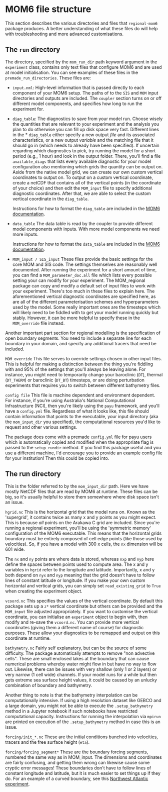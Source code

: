 MOM6 file structure
============

This section describes the various directories and files that `regional-mom6` package produces.
A better understanding of what these files do will help with troubleshooting and more advanced customisations.

## The `run` directory

The directory, specified by the `mom_run_dir` path keyword argument in the `experiment` class, contains only text files that configure MOM6 and are used at model initialisation.
You can see examples of these files in the `premade_run_directories`.
These files are:

* `input.nml`:
  High-level information that is passed directly to each component of your MOM6 setup.
  The paths of to the `SIS` and `MOM` input directories and outputs are included.
  The `coupler` section turns on or off different model components, and specifies how long to run the experiment for. 

* `diag_table`:
  The diagnostics to save from your model run.
  Choose wisely the quantities that are relevant to your experiment and the analysis you plan to do otherwise you can fill up disk space very fast.
  Different lines in the * `diag_table` either specify a new output *file* and its associated characteristics, or a new output *variable* and the matching file that it should go in (which needs to already have been specified).
  If uncertain regarding which diagnostics to pick, try running the model for a short period (e.g., 1 hour) and look in the output folder.
  There, you'll find a file `available_diags` that lists every available diagnostic for your model configuration also mentioning  which grids the quantity can be output on.
  Aside from the native model grid, we can create our own custom vertical coordinates to output on.
  To output on a custom vertical coordinate, create a netCDF that contains all of the vertical points (in the coordinate of your choice) and then edit the `MOM_input` file to specify additional diagnostic coordinates.
  After that, we are able to select the custom vertical coordinate in the `diag_table`.

  Instructions for how to format the `diag_table` are included in the [MOM6 documentation](https://mom6.readthedocs.io/en/dev-gfdl/api/generated/pages/Diagnostics.html).

* `data_table`
  The data table is read by the coupler to provide different model components with inputs.
  With more model components we need more inputs.

  Instructions for how to format the `data_table` are included in the [MOM6 documentation](https://mom6.readthedocs.io/en/dev-gfdl/forcing.html). 

* `MOM_input / SIS_input`
  These files provide the basic settings for the core MOM and SIS code. The settings themselves are reasonably well documented. After running the experiment for a short amount of time, you can find a `MOM_parameter_doc.all` file which lists every possible setting your can modify for your experiment. The MOM_regional package can copy and modify a default set of input files to work with your experiment. There's too much in these files to explain here. The aforementioned vertical diagnostic coordinates are specified here, as are all of the different parameterisation schemes and hyperparameters used by the model. Some really important ones are the timesteps which will likely need to be fiddled with to get your model running quickly but stably. However, it can be more helpful to specify these in the `MOM_override` file instead. 

Another important part section for regional modelling is the specification of open boundary segments. You need to include a separate line for each boundary in your domain, and specify any additional tracers that need be included.

`MOM_override`
This file serves to override settings chosen in other input files. This is helpful for making a distinction between the thing you're fiddling with and 95% of the settings that you'll always be leaving alone. For instance, you might need to temporarily change your baroclinic (`DT`), thermal (`DT_THERM`) or baroclinic (`DT_BT`) timesteps, or are doing perturbation experiments that requires you to switch between different bathymetry files.

`config file`
This file is machine dependent and environment dependent. For instance, if you're using Australia's National Computational Infrastructure (NCI), then you're likely using the `payu` framework, and you'll have a `config.yml` file. Regardless of what it looks like, this file should contain information that points to the executable, your input directory (aka the `mom_input_dir` you specified), the computational resources you'd like to request and other various settings. 

The package does come with a premade `config.yml` file for payu users which is automatically copied and modified when the appropriate flag is passed to the `setup_rundir` method. If you find this package useful and you use a different machine, I'd encourage you to provide an example config file for your institution! Then this could be copied into.


## The run directory
This is the folder referred to by the `mom_input_dir` path. Here we have mostly NetCDF files that are read by MOM6 at runtime. These files can be big, so it's usually helpful to store them somewhere where disk space isn't an issue. 

`hgrid.nc`
This is the horizontal grid that the model runs on. Known as the 'supergrid', it contains twice as many x and y points as you might expect. This is because *all* points on the Arakawa C grid are included. Since you're running a regional experiment, you'll be using the 'symmetric memory' configuration of the MOM6 executable. This means that the horizontal grids boundary must be entirely composed of cell edge points (like those used by velocities). So, if you have a model with 300 x cells, the `nx` dimension will be 601 wide. 

The `nx` and `ny` points are where data is stored, whereas `nxp` and `nyp` here define the spaces between points used to compute area. The x and y variables in `hgrid` refer to the longitude and latitude. Importantly, x and y both depend on `nyx` and `nyp` meaning that the grid doesn't have to follow lines of constant latitude or longitude. If you make your own custom horizontal and vertical grids, you can simply set `read_existing_grid` to `True` when creating the experiment object.

`vcoord.nc`
This specifies the values of the vertical coordinate. By default this package sets up a `z*` vertical coordinate but others can be provided and the `MOM_input` file adjusted appropriately. If you want to customise the vertical coordinate, you can initialise an `experiment` object to begin with, then modify and re-save the `vcoord.nc`. You can provide more vertical coordinates (giving them a different name of course) for diagnostic purposes. These allow your diagnostics to be remapped and output on this coordinate at runtime. 

`bathymetry.nc`
Fairly self explanatory, but can be the source of some difficulty. The package automatically attempts to remove "non advective cells". These are small enclosed lakes at the boundary that can cause numerical problems whereby water might flow in but have no way to flow out. Likewise, there can be issues with very shallow (only 1 or 2 layers) or very narrow (1 cell wide) channels. If your model runs for a while but then gets extreme sea surface height values, it could be caused by an unlucky combination of boundary and bathymetry.

Another thing to note is that the bathymetry interpolation can be computationally intensive. If using a high resolution dataset like GEBCO and a large domain, you might not be able to execute the `.setup_bathymetry` method in a Jupyter notebook if such notebooks have restricted computational capacity. Instructions for running the interpolation via `mpirun` are printed on execution of the `.setup_bathymetry` method in case this is an issue. 

`forcing/init_*.nc`
These are the initial conditions bunched into velocities, tracers and the free surface height (`eta`). 

`forcing/forcing_segment*`
These are the boundary forcing segments, numbered the same way as in MOM_input. The dimensions and coordinates are fairly confusing, and getting them wrong can likewise cause some cryptic error messages! These boundaries don't have to follow lines of constant longitude and latitude, but it is much easier to set things up if they do. For an example of a curved boundary, see this [Northwest Atlantic experiment](https://github.com/jsimkins2/nwa25/tree/main).